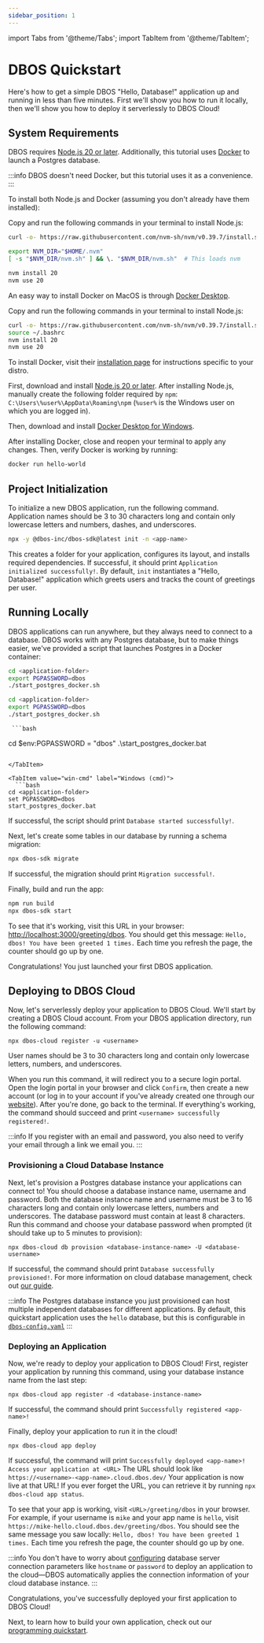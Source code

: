 ```yaml
---
sidebar_position: 1
---
```


import Tabs from '@theme/Tabs';
import TabItem from '@theme/TabItem';

# DBOS Quickstart

Here's how to get a simple DBOS "Hello, Database!" application up and running in less than five minutes.
First we'll show you how to run it locally, then we'll show you how to deploy it serverlessly to DBOS Cloud!

## System Requirements

DBOS requires [Node.js 20 or later](https://nodejs.org/en).
Additionally, this tutorial uses [Docker](https://www.docker.com/) to launch a Postgres database.

:::info
DBOS doesn't need Docker, but this tutorial uses it as a convenience.
:::

To install both Node.js and Docker (assuming you don't already have them installed):

<Tabs groupId="operating-systems">
  <TabItem value="mac" label="macOS">
	  
Copy and run the following commands in your terminal to install Node.js:

   ```bash
curl -o- https://raw.githubusercontent.com/nvm-sh/nvm/v0.39.7/install.sh | bash

export NVM_DIR="$HOME/.nvm"
[ -s "$NVM_DIR/nvm.sh" ] && \. "$NVM_DIR/nvm.sh"  # This loads nvm

nvm install 20
nvm use 20
   ```

   An easy way to install Docker on MacOS is through [Docker Desktop](https://docs.docker.com/desktop/install/mac-install/).
   
  </TabItem>
  <TabItem value="linux" label="Linux">
	  
  Copy and run the following commands in your terminal to install Node.js:
  
   ```bash
curl -o- https://raw.githubusercontent.com/nvm-sh/nvm/v0.39.7/install.sh | bash
source ~/.bashrc
nvm install 20
nvm use 20
   ```

  To install Docker, visit their [installation page](https://docs.docker.com/engine/install/) for instructions specific to your distro.

  </TabItem>
  <TabItem value="win-ps" label="Windows">

   First, download and install [Node.js 20 or later](https://nodejs.org/en).
   After installing Node.js, manually create the following folder required by `npm`: `C:\Users\%user%\AppData\Roaming\npm`
   (`%user%` is the Windows user on which you are logged in).

   Then, download and install [Docker Desktop for Windows](https://docs.docker.com/desktop/install/windows-install/).
  </TabItem>
   
</Tabs>

After installing Docker, close and reopen your terminal to apply any changes. Then, verify Docker is working by running:

   ```bash
docker run hello-world
   ```

## Project Initialization

To initialize a new DBOS application, run the following command.
Application names should be 3 to 30 characters long and contain only lowercase letters and numbers, dashes, and underscores.

   ```bash
npx -y @dbos-inc/dbos-sdk@latest init -n <app-name>
   ```

This creates a folder for your application, configures its layout, and installs required dependencies.
If successful, it should print `Application initialized successfully!`.
By default, `init` instantiates a "Hello, Database!" application which greets users and tracks the count of greetings per user.

## Running Locally

DBOS applications can run anywhere, but they always need to connect to a database.
DBOS works with any Postgres database, but to make things easier, we've provided a script that launches Postgres in a Docker container:

<Tabs groupId="operating-systems">
  <TabItem value="mac" label="macOS">
	  
   ```bash
cd <application-folder>
export PGPASSWORD=dbos
./start_postgres_docker.sh
   ```
  </TabItem>
    <TabItem value="linux" label="Linux">
	    
   ```bash
cd <application-folder>
export PGPASSWORD=dbos
./start_postgres_docker.sh
   ```
  </TabItem>
  
  <TabItem value="win-ps" label="Windows (PowerShell)">
  
     ```bash
cd <application-folder>
$env:PGPASSWORD = "dbos"
.\start_postgres_docker.bat
   ```
  
  </TabItem>
  
  <TabItem value="win-cmd" label="Windows (cmd)">
     ```bash
cd <application-folder>
set PGPASSWORD=dbos
start_postgres_docker.bat
   ```
  
  </TabItem>
</Tabs>

If successful, the script should print `Database started successfully!`.

Next, let's create some tables in our database by running a schema migration:

   ```bash
npx dbos-sdk migrate
   ```

If successful, the migration should print `Migration successful!`.

Finally, build and run the app:

   ```bash
npm run build
npx dbos-sdk start
   ```

To see that it's working, visit this URL in your browser: [http://localhost:3000/greeting/dbos](http://localhost:3000/greeting/dbos).  You should get this message: `Hello, dbos! You have been greeted 1 times.` Each time you refresh the page, the counter should go up by one.

Congratulations!  You just launched your first DBOS application.

## Deploying to DBOS Cloud

Now, let's serverlessly deploy your application to DBOS Cloud.
We'll start by creating a DBOS Cloud account.
From your DBOS application directory, run the following command:

```
npx dbos-cloud register -u <username>
```

User names should be 3 to 30 characters long and contain only lowercase letters, numbers, and underscores.

When you run this command, it will redirect you to a secure login portal.
Open the login portal in your browser and click `Confirm`, then create a new account (or log in to your account if you've already created one through our [website](https://dbos.dev)).
After you're done, go back to the terminal.
If everything's working, the command should succeed and print `<username> successfully registered!`.

:::info
If you register with an email and password, you also need to verify your email through a link we email you.
:::

### Provisioning a Cloud Database Instance

Next, let's provision a Postgres database instance your applications can connect to!
You should choose a database instance name, username and password.
Both the database instance name and username must be 3 to 16 characters long and contain only lowercase letters, numbers and underscores.
The database password must contain at least 8 characters.
Run this command and choose your database password when prompted (it should take up to 5 minutes to provision):

```
npx dbos-cloud db provision <database-instance-name> -U <database-username>
```

If successful, the command should print `Database successfully provisioned!`.
For more information on cloud database management, check out [our guide](../cloud-tutorials/database-management.md).

:::info
The Postgres database instance you just provisioned can host multiple independent databases for different applications.
By default, this quickstart application uses the `hello` database, but this is configurable in [`dbos-config.yaml`](../api-reference/configuration.md)
:::

### Deploying an Application

Now, we're ready to deploy your application to DBOS Cloud!
First, register your application by running this command, using your database instance name from the last step:

```
npx dbos-cloud app register -d <database-instance-name>
```

If successful, the command should print `Successfully registered <app-name>!`

Finally, deploy your application to run it in the cloud!

```
npx dbos-cloud app deploy
```

If successful, the command will print `Successfully deployed <app-name>! Access your application at <URL>`
The URL should look like `https://<username>-<app-name>.cloud.dbos.dev/`
Your application is now live at that URL!
If you ever forget the URL, you can retrieve it by running `npx dbos-cloud app status`.

To see that your app is working, visit `<URL>/greeting/dbos` in your browser.
For example, if your username is `mike` and your app name is `hello`, visit `https://mike-hello.cloud.dbos.dev/greeting/dbos`.
You should see the same message you saw locally: `Hello, dbos! You have been greeted 1 times.`
Each time you refresh the page, the counter should go up by one.

:::info
You don't have to worry about [configuring](../api-reference/configuration.md) database server connection parameters like `hostname` or `password` to deploy an application to the cloud&#8212;DBOS automatically applies the connection information of your cloud database instance.
:::

Congratulations, you've successfully deployed your first application to DBOS Cloud!

Next, to learn how to build your own application, check out our [programming quickstart](./quickstart-programming.md).
